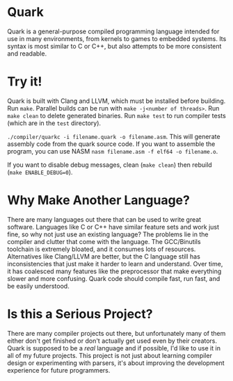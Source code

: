 # Quark

Quark is a general-purpose compiled programming language intended for use in many environments, from kernels to games to embedded systems. Its syntax is most similar to C or C++, but also attempts to be more consistent and readable.

# Try it!

Quark is built with Clang and LLVM, which must be installed before building.
Run `make`. Parallel builds can be run with `make -j<number of threads>`.
Run `make clean` to delete generated binaries.
Run `make test` to run compiler tests (which are in the `test` directory).

`./compiler/quarkc -i filename.quark -o filename.asm`. This will generate assembly code from the quark source code. If you want to assemble the program, you can use NASM `nasm filename.asm -f elf64 -o filename.o`.

If you want to disable debug messages, clean (`make clean`) then rebuild (`make ENABLE_DEBUG=0`).

# Why Make Another Language?

There are many languages out there that can be used to write great software. Languages like C or C++ have similar feature sets and work just fine, so why not just use an existing language? The problems lie in the compiler and clutter that come with the language. The GCC/Binutils toolchain is extremely bloated, and it consumes lots of resources. Alternatives like Clang/LLVM are better, but the C language still has inconsistencies that just make it harder to learn and understand. Over time, it has coalesced many features like the preprocessor that make everything slower and more confusing. Quark code should compile fast, run fast, and be easily understood.

# Is this a Serious Project?

There are many compiler projects out there, but unfortunately many of them either don't get finished or don't actually get used even by their creators. Quark is supposed to be a *real* language and if possible, I'd like to use it in all of my future projects. This project is not just about learning compiler design or experimenting with parsers, it's about improving the development experience for future programmers.

